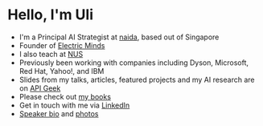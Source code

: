 # Hello, I'm Uli

* I'm a Principal AI Strategist at [naida](https://www.naida.ai/), based out of Singapore
* Founder of [Electric Minds](https://www.electricminds.net/)
* I also teach at [NUS](https://www.nus.edu.sg/)
* Previously been working with companies including Dyson, Microsoft, Red Hat, Yahoo!, and IBM
* Slides from my talks, articles, featured projects and my AI research are on [API Geek](https://apigeek.net/)
* Please check out [my books](https://www.electricminds.net/book)
* Get in touch with me via [LinkedIn](https://www.linkedin.com/in/uhitzel/)
* [Speaker bio](https://raw.githubusercontent.com/u1i/u1i/master/new-bio.txt) and [photos](https://github.com/u1i/u1i)
